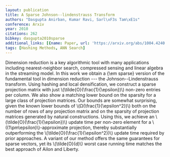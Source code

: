 ```yaml
---
layout: publication
title: A Sparse Johnson--lindenstrauss Transform
authors: "Dasgupta Anirban, Kumar Ravi, Sarl\xF3s Tam\xE1s"
conference: Arxiv
year: 2010
citations: 262
bibkey: dasgupta2010sparse
additional_links: [{name: Paper, url: 'https://arxiv.org/abs/1004.4240'}]
tags: [Hashing Methods, ANN Search]
---
```

Dimension reduction is a key algorithmic tool with many applications
including nearest-neighbor search, compressed sensing and linear algebra in the
streaming model. In this work we obtain a \{\em sparse\} version of the
fundamental tool in dimension reduction --- the Johnson--Lindenstrauss
transform. Using hashing and local densification, we construct a sparse
projection matrix with just \\(\tilde\{O\}(\frac\{1\}\{\epsilon\})\\) non-zero entries
per column. We also show a matching lower bound on the sparsity for a large
class of projection matrices. Our bounds are somewhat surprising, given the
known lower bounds of \\(Ω(\frac\{1\}\{\epsilon^2\})\\) both on the number of rows
of any projection matrix and on the sparsity of projection matrices generated
by natural constructions.
  Using this, we achieve an \\(\tilde\{O\}(\frac\{1\}\{\epsilon\})\\) update time per
non-zero element for a \\((1\pm\epsilon)\\)-approximate projection, thereby
substantially outperforming the \\(\tilde\{O\}(\frac\{1\}\{\epsilon^2\})\\) update time
required by prior approaches. A variant of our method offers the same
guarantees for sparse vectors, yet its \\(\tilde\{O\}(d)\\) worst case running time
matches the best approach of Ailon and Liberty.